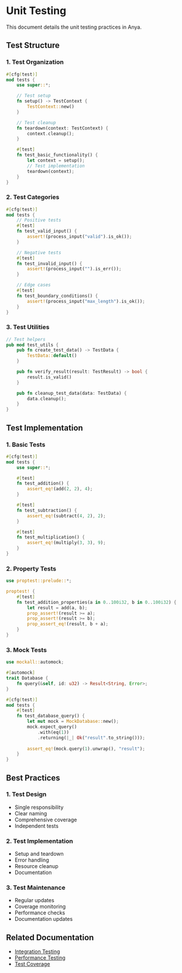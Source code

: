 # Unit Testing

This document details the unit testing practices in Anya.

## Test Structure

### 1. Test Organization

```rust
#[cfg(test)]
mod tests {
    use super::*;

    // Test setup
    fn setup() -> TestContext {
        TestContext::new()
    }

    // Test cleanup
    fn teardown(context: TestContext) {
        context.cleanup();
    }

    #[test]
    fn test_basic_functionality() {
        let context = setup();
        // Test implementation
        teardown(context);
    }
}
```

### 2. Test Categories

```rust
#[cfg(test)]
mod tests {
    // Positive tests
    #[test]
    fn test_valid_input() {
        assert!(process_input("valid").is_ok());
    }

    // Negative tests
    #[test]
    fn test_invalid_input() {
        assert!(process_input("").is_err());
    }

    // Edge cases
    #[test]
    fn test_boundary_conditions() {
        assert!(process_input("max_length").is_ok());
    }
}
```

### 3. Test Utilities

```rust
// Test helpers
pub mod test_utils {
    pub fn create_test_data() -> TestData {
        TestData::default()
    }

    pub fn verify_result(result: TestResult) -> bool {
        result.is_valid()
    }

    pub fn cleanup_test_data(data: TestData) {
        data.cleanup();
    }
}
```

## Test Implementation

### 1. Basic Tests

```rust
#[cfg(test)]
mod tests {
    use super::*;

    #[test]
    fn test_addition() {
        assert_eq!(add(2, 2), 4);
    }

    #[test]
    fn test_subtraction() {
        assert_eq!(subtract(4, 2), 2);
    }

    #[test]
    fn test_multiplication() {
        assert_eq!(multiply(3, 3), 9);
    }
}
```

### 2. Property Tests

```rust
use proptest::prelude::*;

proptest! {
    #[test]
    fn test_addition_properties(a in 0..100i32, b in 0..100i32) {
        let result = add(a, b);
        prop_assert!(result >= a);
        prop_assert!(result >= b);
        prop_assert_eq!(result, b + a);
    }
}
```

### 3. Mock Tests

```rust
use mockall::automock;

#[automock]
trait Database {
    fn query(&self, id: u32) -> Result<String, Error>;
}

#[cfg(test)]
mod tests {
    #[test]
    fn test_database_query() {
        let mut mock = MockDatabase::new();
        mock.expect_query()
            .with(eq(1))
            .returning(|_| Ok("result".to_string()));
        
        assert_eq!(mock.query(1).unwrap(), "result");
    }
}
```

## Best Practices

### 1. Test Design

- Single responsibility
- Clear naming
- Comprehensive coverage
- Independent tests

### 2. Test Implementation

- Setup and teardown
- Error handling
- Resource cleanup
- Documentation

### 3. Test Maintenance

- Regular updates
- Coverage monitoring
- Performance checks
- Documentation updates

## Related Documentation

- [Integration Testing](integration-testing.md)
- [Performance Testing](performance-testing.md)
- [Test Coverage](test-coverage.md)

